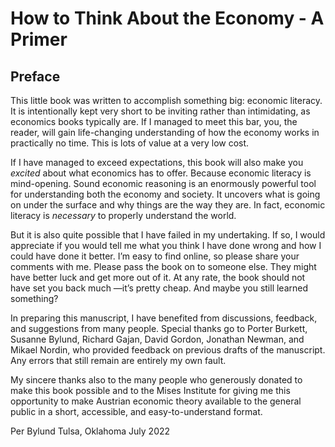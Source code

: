 # How to Think About the Economy - A Primer

## Preface

<!-- {"id": "00_000_3d2a_bf03"} -->

This little book was written to accomplish something big: economic literacy. It is intentionally kept very short to be inviting rather than intimidating, as economics books typically are. If I managed to meet this bar, you, the reader, will gain life-changing understanding of how the economy works in practically no time. This is lots of value at a very low cost.

<!-- {"id": "00_001_fa41_8102"} -->

If I have managed to exceed expectations, this book will also make you *excited* about what economics has to offer. Because economic literacy is mind-opening. Sound economic reasoning is an enormously powerful tool for understanding both the economy and society. It uncovers what is going on under the surface and why things are the way they are. In fact, economic literacy is *necessary* to properly understand the world.

<!-- {"id": "00_002_b38c_d5e0"} -->

But it is also quite possible that I have failed in my undertaking. If so, I would appreciate if you would tell me what you think I have done wrong and how I could have done it better. I’m easy to find online, so please share your comments with me. Please pass the book on to someone else. They might have better luck and get more out of it. At any rate, the book should not have set you back much —it’s pretty cheap. And maybe you still learned something?

<!-- {"id": "00_003_a3ac_5373"} -->

In preparing this manuscript, I have benefited from discussions, feedback, and suggestions from many people. Special thanks go to Porter Burkett, Susanne Bylund, Richard Gajan, David Gordon, Jonathan Newman, and Mikael Nordin, who provided feedback on previous drafts of the manuscript. Any errors that still remain are entirely my own fault.

<!-- {"id": "00_004_8e2c_d263"} -->

My sincere thanks also to the many people who generously donated to make this book possible and to the Mises Institute for giving me this opportunity to make Austrian economic theory available to the general public in a short, accessible, and easy-to-understand format.

Per Bylund
Tulsa, Oklahoma
July 2022
